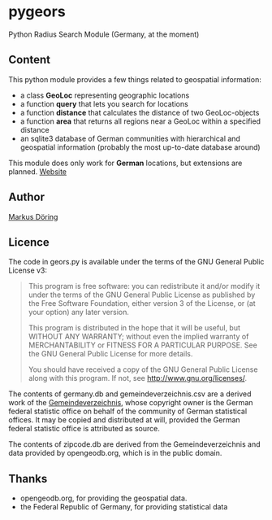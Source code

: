 pygeors
=======

Python Radius Search Module (Germany, at the moment)

Content
-------

This python module provides a few things related to geospatial information:

* a class **GeoLoc** representing geographic locations
* a function **query** that lets you search for locations
* a function **distance** that calculates the distance of two GeoLoc-objects
* a function **area** that returns all regions near a GeoLoc within a specified distance 
* an sqlite3 database of German communities with hierarchical and geospatial information (probably the most up-to-date database around)

This module does only work for **German** locations, but extensions are planned.
[Website](http://burgerdev.de/pygeors)

Author
------

[Markus Döring](http://burgerdev.de)


Licence
-------

The code in geors.py is available under the terms of the GNU General Public License v3:

> This program is free software: you can redistribute it and/or modify
> it under the terms of the GNU General Public License as published by
> the Free Software Foundation, either version 3 of the License, or
> (at your option) any later version.
> 
> This program is distributed in the hope that it will be useful,
> but WITHOUT ANY WARRANTY; without even the implied warranty of
> MERCHANTABILITY or FITNESS FOR A PARTICULAR PURPOSE.  See the
> GNU General Public License for more details.
> 
> You should have received a copy of the GNU General Public License
> along with this program.  If not, see <http://www.gnu.org/licenses/>.

The contents of germany.db and gemeindeverzeichnis.csv are a derived work of the [Gemeindeverzeichnis](https://www.destatis.de/DE/ZahlenFakten/LaenderRegionen/Regionales/Gemeindeverzeichnis/Administrativ/Archiv/Verwaltungsgliederung/Verwalt4QAktuell.html),
whose copyright owner is the German federal statistic office on behalf of the community of German statistical offices. 
It may be copied and distributed at will, provided the German federal statistic office is 
attributed as source.

The contents of zipcode.db are derived from the Gemeindeverzeichnis and 
data provided by opengeodb.org, which is in the public domain.


Thanks
------

  * opengeodb.org, for providing the geospatial data.
  * the Federal Republic of Germany, for providing statistical data

